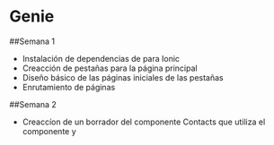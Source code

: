 # Genie

##Semana 1
- Instalación de dependencias de para Ionic
- Creacción de pestañas para la página principal
- Diseño básico de las páginas iniciales de las pestañas
- Enrutamiento de páginas


##Semana 2
- Creaccíon de un borrador del componente Contacts que utiliza el componente <ion-list> y <ion-item>

